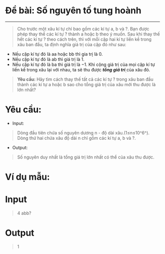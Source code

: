 # Đề bài: Số nguyên tố tung hoành
---
> Cho trước một xâu kí tự chỉ bao gồm các kí tự a, b và ?. Bạn được phép thay thế các kí tự ? thành a hoặc b theo ý muốn. Sau khi thay thế hết các kí tự ? theo cách trên, thì với mỗi cặp hai kí tự liền kề trong xâu ban đầu, ta định nghĩa giá trị của cặp đó như sau:
* Nếu cặp kí tự đó là aa hoặc bb thì gia trị̣ là 0.
* Nếu cặp kí tự đó là ab thì giá trị là 1.
* Nếu cặp kí tự đó là ba thì giá trị là −1.
Khi cộng giá trị của mọi cặp kí tự liền kề trong xâu lại với nhau, ta sẽ thu được ***tổng giá tri***̣ của xâu đó.
> **Yêu cầu:** Hãy tìm cách thay thế tất cả các kí tự ? trong xâu ban đầu thành các kí tự a hoặc b sao cho tổng giá trị của xâu mới thu được là lớn nhất?

# Yêu cầu:
* Input:
>  Dòng đầu tiên chứa số nguyên dương n - độ dài xâu.(1≤n≤10^6^).
Dòng thứ hai chứa xâu độ dài n chỉ gồm các kí tự a, b và ?.
* Output:
> Số nguyên duy nhất là tổng giá trị lớn nhất có thể của xâu thu được.
# Ví dụ mẫu:
# **Input**
> 4
abb?
# **Output**
> 1